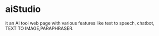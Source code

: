 # aiStudio
it an AI tool web page with various features like text to speech, chatbot, TEXT TO IMAGE,PARAPHRASER.
